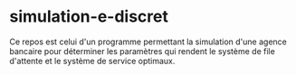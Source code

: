 # simulation-e-discret

Ce repos est celui d'un programme permettant la simulation d'une agence bancaire pour déterminer les paramètres qui rendent le système de file d'attente et le système de service optimaux.
